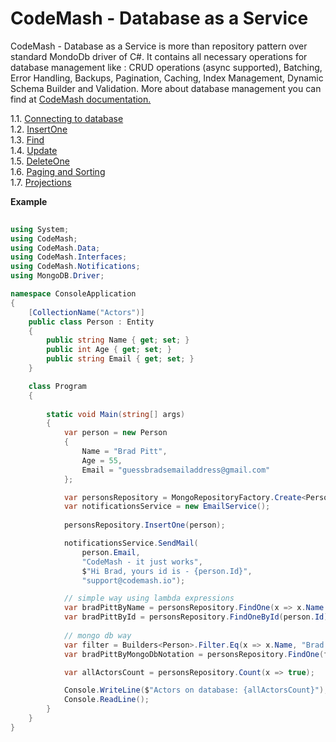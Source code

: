 # CodeMash - Database as a Service

CodeMash - Database as a Service is more than repository pattern over standard MondoDb driver of C#. It contains all necessary operations for database management like : 
CRUD operations (async supported), Batching, Error Handling, Backups, Pagination, Caching, Index Management, Dynamic Schema Builder and Validation. More about database management you can find at  <a target="_blank" href="http://codemash.io/documentation/db/mongodb">CodeMash documentation.</a>

1.1. [Connecting to database](https://github.com/codemash-io/CodeMash.Net/blob/master/docs/1.1.%20Connecting%20to%20database.md)  
1.2. [InsertOne](https://github.com/codemash-io/CodeMash.Net/blob/master/docs/1.2.%20InsertOne.md)  
1.3. [Find](https://github.com/codemash-io/CodeMash.Net/blob/master/docs/1.3.%20Find.md)  
1.4. [Update](https://github.com/codemash-io/CodeMash.Net/blob/master/docs/1.4.%20Update.md)  
1.5. [DeleteOne](https://github.com/codemash-io/CodeMash.Net/blob/master/docs/1.5.%20DeleteOne.md)  
1.6. [Paging and Sorting](https://github.com/codemash-io/CodeMash.Net/blob/master/docs/1.6.%20Sorting%20And%20Paging.md)  
1.7. [Projections](https://github.com/codemash-io/CodeMash.Net/blob/master/docs/1.7.%20Projection.md)  

**Example**

```csharp
 
using System;
using CodeMash;
using CodeMash.Data;
using CodeMash.Interfaces;
using CodeMash.Notifications;
using MongoDB.Driver;

namespace ConsoleApplication
{
    [CollectionName("Actors")]
    public class Person : Entity
    {
        public string Name { get; set; }
        public int Age { get; set; }
        public string Email { get; set; }
    }

    class Program
    {
        
        static void Main(string[] args)
        {
            var person = new Person
            {
                Name = "Brad Pitt",
                Age = 55,
                Email = "guessbradsemailaddress@gmail.com"
            };

			var personsRepository = MongoRepositoryFactory.Create<Person>();
			var notificationsService = new EmailService();
						
			personsRepository.InsertOne(person);

            notificationsService.SendMail(
				person.Email, 
				"CodeMash - it just works", 
				$"Hi Brad, yours id is - {person.Id}", 
				"support@codemash.io");

			// simple way using lambda expressions
            var bradPittByName = personsRepository.FindOne(x => x.Name == "Brad Pitt");
            var bradPittById = personsRepository.FindOneById(person.Id);
            
			// mongo db way
			var filter = Builders<Person>.Filter.Eq(x => x.Name, "Brad Pitt");
			var bradPittByMongoDbNotation = personsRepository.FindOne(filter);

            var allActorsCount = personsRepository.Count(x => true);

            Console.WriteLine($"Actors on database: {allActorsCount}");
            Console.ReadLine();
        }
    }
}
```
